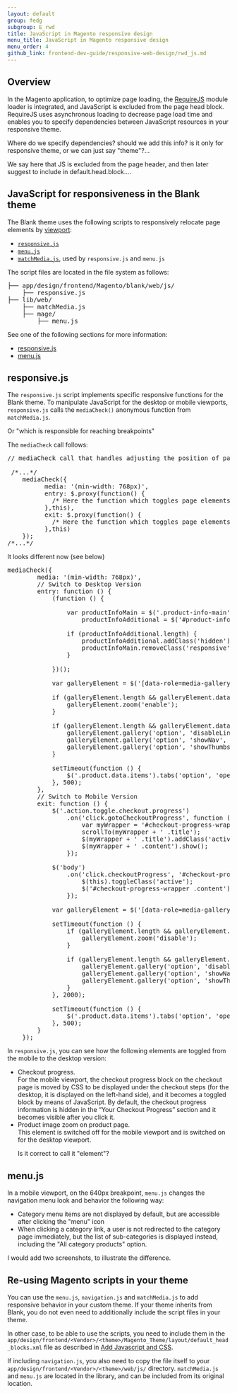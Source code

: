 ```yaml
---
layout: default
group: fedg
subgroup: E_rwd
title: JavaScript in Magento responsive design
menu_title: JavaScript in Magento responsive design
menu_order: 4
github_link: frontend-dev-guide/responsive-web-design/rwd_js.md
---
```


<h2>Overview</h2>

In the Magento application, to optimize page loading, the <a href="http://requirejs.org/" target="_blank">RequireJS</a> module loader is integrated, and JavaScript is excluded from the page head block. RequireJS uses asynchronous loading to decrease page load time and enables you to specify dependencies between JavaScript resources in your responsive theme.

<p class="q">Where do we specify dependencies? should we add this info? is it only for responsive theme, or we can just say "theme"?...</p>

<p class="q">We say here that JS is excluded from the page header, and then later suggest to include in default.head.block....</p>

<h2>JavaScript for responsiveness in the Blank theme</h2>

The Blank theme uses the following scripts to responsively relocate page elements by <a href="{{site.gdeurl}}frontend-dev-guide/responsive-web-design/rwd_overview.html#fedg_rwd_terms" target="_blank">viewport</a>:
<ul>
<li><a href="{{site.mage2000url}}app/design/frontend/Magento/blank/web/js/responsive.js" target="_blank"><code>responsive.js</code></a></li>
<li><a href="{{site.mage2000url}}/lib/web/mage/menu.js" target="_blank"><code>menu.js</code></a></li>

<li><a href="https://github.com/paulirish/matchMedia.js/" target="_blank"><code>matchMedia.js</code></a>, used by <code>responsive.js</code> and <code>menu.js</code></li>
</ul>

The script files are located in the file system as follows:
<pre>
├── app/design/frontend/Magento/blank/web/js/
    ├── responsive.js
├── lib/web/
    ├── matchMedia.js
	├── mage/
		├── menu.js
</pre>

See one of the following sections for more information:

*	<a href="#fedg_rwd_js_resp">responsive.js</a>
*	<a href="#fedg_rwd_js_nav">menu.js</a>


<h2 id="fedg_rwd_js_resp">responsive.js</h2>

The <code>responsive.js</code> script implements specific responsive functions for the Blank theme. To manipulate JavaScript for the desktop or mobile viewports, <code>responsive.js</code> calls the <code>mediaCheck()</code> anonymous function from <code>matchMedia.js</code>.

<p class="q">Or "which is responsible for reaching breakpoints"</p>

The <code>mediaCheck</code> call follows:

<pre>
// mediaCheck call that handles adjusting the position of page elements at a breakpoint
 
 /*...*/
    mediaCheck({
          media: '(min-width: 768px)',
          entry: $.proxy(function() {
            /* Here the function which toggles page elements from desktop to mobile mode is called */
          },this),
          exit: $.proxy(function() {
            /* Here the function which toggles page elements from mobile to desktop mode is called */
          },this)
    });
/*...*/
</pre>
It looks different now (see below)

<pre>
mediaCheck({
        media: '(min-width: 768px)',
        // Switch to Desktop Version
        entry: function () {
            (function () {

                var productInfoMain = $('.product-info-main'),
                    productInfoAdditional = $('#product-info-additional');

                if (productInfoAdditional.length) {
                    productInfoAdditional.addClass('hidden');
                    productInfoMain.removeClass('responsive');
                }

            })();

            var galleryElement = $('[data-role=media-gallery]');

            if (galleryElement.length &amp;&amp; galleryElement.data('mageZoom')) {
                galleryElement.zoom('enable');
            }

            if (galleryElement.length &amp;&amp; galleryElement.data('mageGallery')) {
                galleryElement.gallery('option', 'disableLinks', true);
                galleryElement.gallery('option', 'showNav', false);
                galleryElement.gallery('option', 'showThumbs', true);
            }

            setTimeout(function () {
                $('.product.data.items').tabs('option', 'openOnFocus', true);
            }, 500);
        },
        // Switch to Mobile Version
        exit: function () {
            $('.action.toggle.checkout.progress')
                .on('click.gotoCheckoutProgress', function () {
                    var myWrapper = '#checkout-progress-wrapper';
                    scrollTo(myWrapper + ' .title');
                    $(myWrapper + ' .title').addClass('active');
                    $(myWrapper + ' .content').show();
                });

            $('body')
                .on('click.checkoutProgress', '#checkout-progress-wrapper .title', function () {
                    $(this).toggleClass('active');
                    $('#checkout-progress-wrapper .content').toggle();
                });

            var galleryElement = $('[data-role=media-gallery]');

            setTimeout(function () {
                if (galleryElement.length &amp;&amp; galleryElement.data('mageZoom')) {
                    galleryElement.zoom('disable');
                }

                if (galleryElement.length &amp;&amp; galleryElement.data('mageGallery')) {
                    galleryElement.gallery('option', 'disableLinks', false);
                    galleryElement.gallery('option', 'showNav', true);
                    galleryElement.gallery('option', 'showThumbs', false);
                }
            }, 2000);

            setTimeout(function () {
                $('.product.data.items').tabs('option', 'openOnFocus', false);
            }, 500);
        }
    });
</pre>

In <code>responsive.js</code>, you can see how the following elements are toggled from the mobile to the desktop version:

<ul>
<li>Checkout progress. <br>
For the mobile viewport, the checkout progress block on the checkout page is moved by CSS to be displayed under the checkout steps (for the desktop, it is displayed on the left-hand side), and it becomes a toggled block by means of JavaScript. By default, the checkout progress information is hidden in the “Your Checkout Progress” section and it becomes visible after you click it.</li>



<li>Product image zoom on product page.<br> This element is switched off for the mobile viewport and is switched on for the desktop viewport.</li>
<p class="q">Is it correct to call it "element"?</p>
</ul>

<h2 id="fedg_rwd_js_nav">menu.js</h2>


In a mobile viewport, on the 640px breakpoint, <code>menu.js</code> changes the navigation menu look and behavior the following way: 
<ul>
<li>Category menu items are not displayed by default, but are accessible after clicking the "menu" icon</li>
<li>When clicking a category link, a user is not redirected to the category page immediately, but the list of sub-categories is displayed instead, including the "All category products" option. </li>

</ul>

I would add two screenshots, to illustrate the difference.

<h2 id="rwd_js_reuse">Re-using Magento scripts in your theme</h2>

You can use the <code>menu.js</code>, <code>navigation.js</code> and <code>matchMedia.js</code> to add responsive behavior in your custom theme. 
If your theme inherits from Blank, you do not even need to additionally include the script files in your theme.

In other case, to be able to use the scripts, you need to include them in the <code>app/design/frontend/&lt;Vendor&gt;/&lt;theme&gt;/Magento_Theme/layout/default_head_blocks.xml</code> file as described in <a href="{{site.gdeurl}}frontend-dev-guide/layouts/xml-manage.html#layout_markup_css">Add Javascript and CSS</a>. 

If including <code>navigation.js</code>, you also need to copy the file itself to your <code>app/design/frontend/&lt;Vendor&gt;/&lt;theme&gt;/web/js/</code> directory. <code>matchMedia.js</code> and <code>menu.js</code> are located in the library, and can be included from its original location.
